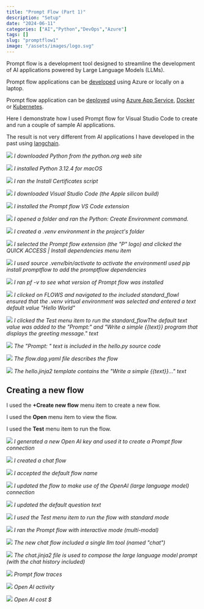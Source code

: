 ```yaml
---
title: "Prompt Flow (Part 1)"
description: "Setup"
date: "2024-06-11"
categories: ["AI","Python","DevOps","Azure"]
tags: []
slug: "promptflow1"
image: "/assets/images/logo.svg"
---
```




Prompt flow is a development tool designed to streamline the development of AI applications powered by Large Language Models (LLMs).

Prompt flow applications can be [developed](https://microsoft.github.io/promptflow/how-to-guides/develop-a-dag-flow/index.html) using Azure or locally on a laptop.

Prompt flow application can be [deployed](https://microsoft.github.io/promptflow/how-to-guides/deploy-a-flow/index.html) using [Azure App Service](devopsstartergithubactions.html), [Docker](docker.html) or [Kubernetes](kubernetes.html).

Here I demonstrate how I used Prompt flow for Visual Studio Code to create and run a couple of sample AI applications.

The result is not very different from AI applications I have developed in the past using [langchain](llamaCorp.html).

![](/assets/images/promptflow1/screenshot-2024-06-11-at-8.18.26am-1836x1055.png)
*I downloaded Python from the python.org web site*

![](/assets/images/promptflow1/screenshot-2024-06-11-at-8.19.03am-1236x886.png)
*I installed Python 3.12.4 for macOS*

![](/assets/images/promptflow1/screenshot-2024-06-11-at-8.21.51am-1836x993.png)
*I ran the Install Certificates script*

![](/assets/images/promptflow1/screenshot-2024-06-11-at-8.23.34am-1836x1046.png)
*I downloaded Visual Studio Code (the Apple silicon build)*

![](/assets/images/promptflow1/screenshot-2024-06-11-at-8.25.35am-1836x691.png)
*I installed the Prompt flow VS Code extension*

![](/assets/images/promptflow1/screenshot-2024-06-11-at-10.14.11am-1836x329.png)
*I opened a folder and ran the Python: Create Environment command.*

![](/assets/images/promptflow1/screenshot-2024-06-11-at-10.14.23am-1836x379.png)
*I created a .venv environment in the project's folder*

![](/assets/images/promptflow1/screenshot-2024-06-11-at-10.16.29am-1836x1286.png)
*I selected the Prompt flow extension (the "P" logo) and clicked the QUICK ACCESS | Install dependencies menu item*

![](/assets/images/promptflow1/screenshot-2024-06-11-at-10.18.32am-1836x1295.png)
*I used source .venv/bin/activate to activate the environmentI used pip install promptflow to add the promptflow dependencies*

![](/assets/images/promptflow1/screenshot-2024-06-11-at-10.19.42am-1836x1292.png)
*I ran pf -v to see what version of Prompt flow was installed*

![](/assets/images/promptflow1/screenshot-2024-06-11-at-10.20.50am-1836x1291.png)
*I clicked on FLOWS and navigated to the included standard_flowI ensured that the .venv virtual environment was selected and entered a text default value "Hello World"*

![](/assets/images/promptflow1/screenshot-2024-06-11-at-10.21.15am-1836x1289.png)
*I clicked the Test menu item to run the standard_flowThe default text value was added to the "Prompt:" and "Write a simple {{text}} program that displays the greeting message." text*

![](/assets/images/promptflow1/screenshot-2024-06-11-at-2.06.28pm-1836x1142.png)
*The "Prompt: " text is included in the hello.py source code*

![](/assets/images/promptflow1/screenshot-2024-06-11-at-2.07.46pm-1836x1145.png)
*The flow.dag.yaml file describes the flow*

![](/assets/images/promptflow1/screenshot-2024-06-11-at-2.07.54pm-1836x1135.png)
*The hello.jinja2 template contains the "Write a simple {{text}}..." text*


## Creating a new flow

I used the **+Create new flow** menu item to create a new flow.

I used the **Open** menu item to view the flow.

I used the **Test** menu item to run the flow.

![](/assets/images/promptflow1/screenshot-2024-06-11-at-11.43.33am-1836x1040.png)
*I generated a new Open AI key and used it to create a Prompt flow connection*

![](/assets/images/promptflow1/screenshot-2024-06-11-at-11.46.01am-1836x1145.png)
*I created a chat flow*

![](/assets/images/promptflow1/screenshot-2024-06-11-at-11.46.13am-1836x210.png)
*I accepted the default flow name*

![](/assets/images/promptflow1/screenshot-2024-06-11-at-11.47.11am-1836x1143.png)
*I updated the flow to make use of the OpenAI (large language model) connection*

![](/assets/images/promptflow1/screenshot-2024-06-11-at-11.48.52am-1836x631.png)
*I updated the default question text*

![](/assets/images/promptflow1/screenshot-2024-06-11-at-11.53.54am-1836x1152.png)
*I used the Test menu item to run the flow with standard mode*

![](/assets/images/promptflow1/screenshot-2024-06-11-at-2.41.16pm-1836x1393.png)
*I ran the Prompt flow with interactive mode (multi-modal)*

![](/assets/images/promptflow1/screenshot-2024-06-11-at-11.55.54am-1836x1144.png)
*The new chat flow included a single llm tool (named "chat")*

![](/assets/images/promptflow1/screenshot-2024-06-11-at-11.54.07am-1836x1145.png)
*The chat.jinja2 file is used to compose the large language model prompt (with the chat history included)*

![](/assets/images/promptflow1/screenshot-2024-06-11-at-3.00.40pm-1836x617.png)
*Prompt flow traces*

![](/assets/images/promptflow1/screenshot-2024-06-11-at-2.58.43pm-1836x955.png)
*Open AI activity*

![](/assets/images/promptflow1/screenshot-2024-06-11-at-2.58.52pm-1836x953.png)
*Open AI cost $*